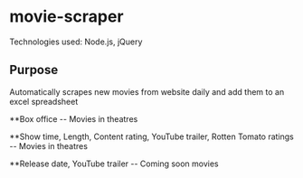 # movie-scraper
Technologies used: Node.js, jQuery

## Purpose
Automatically scrapes new movies from website daily and add them to an excel spreadsheet


**Box office -- Movies in theatres

**Show time, Length, Content rating, YouTube trailer, Rotten Tomato ratings -- Movies in theatres 

**Release date, YouTube trailer -- Coming soon movies








